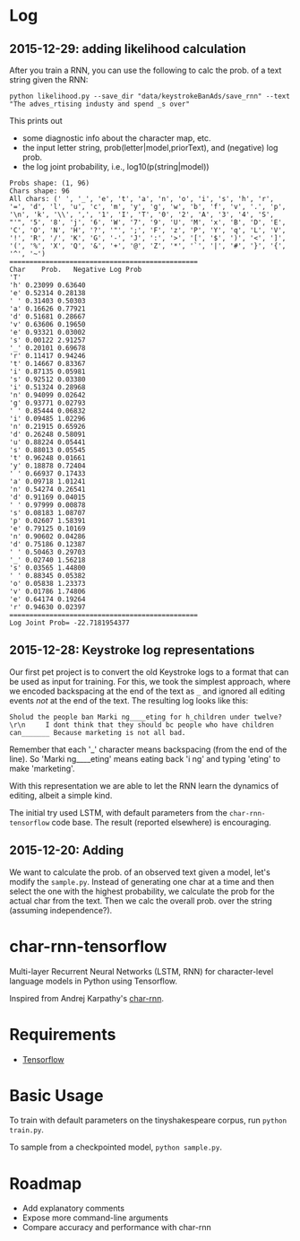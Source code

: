 # Log

## 2015-12-29: adding likelihood calculation

After you train a RNN, you can use the following to calc the prob. of a
text string given the RNN:

```
python likelihood.py --save_dir "data/keystrokeBanAds/save_rnn" --text "The adves_rtising industy and spend _s over"
```

This prints out

 - some diagnostic info about the character map, etc.
 - the input letter string, prob(letter|model,priorText), and (negative) log prob.
 - the log joint probability, i.e., log10(p(string|model))

```
Probs shape: (1, 96)
Chars shape: 96
All chars: (' ', '_', 'e', 't', 'a', 'n', 'o', 'i', 's', 'h', 'r', '=', 'd', 'l', 'u', 'c', 'm', 'y', 'g', 'w', 'b', 'f', 'v', '.', 'p', '\n', 'k', '\\', ',', '1', 'I', 'T', '0', '2', 'A', '3', '4', 'S', "'", '5', '8', 'j', '6', 'W', '7', '9', 'U', 'M', 'x', 'B', 'D', 'E', 'C', 'O', 'N', 'H', '?', '"', ';', 'F', 'z', 'P', 'Y', 'q', 'L', 'V', '!', 'R', '/', 'K', 'G', '-', 'J', ':', '>', '[', '$', ')', '<', ']', '(', '%', 'X', 'Q', '&', '+', '@', 'Z', '*', '`', '|', '#', '}', '{', '^', '~')
===============================================
Char	Prob.	Negative Log Prob
'T'
'h'	0.23099	0.63640
'e'	0.52314	0.28138
' '	0.31403	0.50303
'a'	0.16626	0.77921
'd'	0.51681	0.28667
'v'	0.63606	0.19650
'e'	0.93321	0.03002
's'	0.00122	2.91257
'_'	0.20101	0.69678
'r'	0.11417	0.94246
't'	0.14667	0.83367
'i'	0.87135	0.05981
's'	0.92512	0.03380
'i'	0.51324	0.28968
'n'	0.94099	0.02642
'g'	0.93771	0.02793
' '	0.85444	0.06832
'i'	0.09485	1.02296
'n'	0.21915	0.65926
'd'	0.26248	0.58091
'u'	0.88224	0.05441
's'	0.88013	0.05545
't'	0.96248	0.01661
'y'	0.18878	0.72404
' '	0.66937	0.17433
'a'	0.09718	1.01241
'n'	0.54274	0.26541
'd'	0.91169	0.04015
' '	0.97999	0.00878
's'	0.08183	1.08707
'p'	0.02607	1.58391
'e'	0.79125	0.10169
'n'	0.90602	0.04286
'd'	0.75186	0.12387
' '	0.50463	0.29703
'_'	0.02740	1.56218
's'	0.03565	1.44800
' '	0.88345	0.05382
'o'	0.05838	1.23373
'v'	0.01786	1.74806
'e'	0.64174	0.19264
'r'	0.94630	0.02397
===============================================
Log Joint Prob= -22.7181954377
```

## 2015-12-28: Keystroke log representations

Our first pet project is to convert the old Keystroke logs to a format that
can be used as input for training. For this, we took the simplest approach, where
we encoded backspacing at the end of the text as `_` and ignored all editing
events *not* at the end of the text. The resulting log looks like this:

```
Sholud the people ban Marki ng____eting for h_children under twelve?\r\n     I dont think that they should bc people who have children can_______ Because marketing is not all bad.
```

Remember that each '_' character means backspacing (from the end of the line). So
'Marki ng____eting' means eating back 'i ng' and typing 'eting' to make
'marketing'.

With this representation we are able to let the RNN learn the dynamics of
editing, albeit a simple kind.

The initial try used LSTM, with default parameters from the `char-rnn-tensorflow`
code base. The result (reported elsewhere) is encouraging. 

## 2015-12-20: Adding

We want to calculate the prob. of an observed text given a model, let's
modify the `sample.py`. Instead of generating one char at a time and then select
the one with the highest probability, we calculate the prob for the actual char
from the text. Then we calc the overall prob. over the string (assuming
independence?).


# char-rnn-tensorflow
Multi-layer Recurrent Neural Networks (LSTM, RNN) for character-level language models in Python using Tensorflow.

Inspired from Andrej Karpathy's [char-rnn](https://github.com/karpathy/char-rnn).

# Requirements
- [Tensorflow](http://www.tensorflow.org)

# Basic Usage
To train with default parameters on the tinyshakespeare corpus, run `python train.py`.

To sample from a checkpointed model, `python sample.py`.
# Roadmap
- Add explanatory comments
- Expose more command-line arguments
- Compare accuracy and performance with char-rnn
